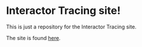 Interactor Tracing site!
===================
This is just a repository for the Interactor Tracing site. 

The site is found [here](http://dawallin.github.io/interactor-tracing/).
